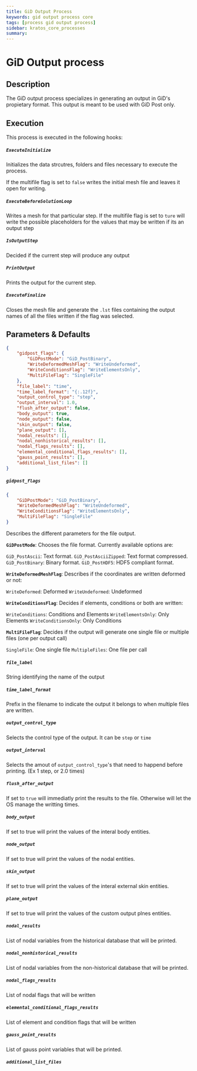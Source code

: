 ```yaml
---
title: GiD Output Process
keywords: gid output process core
tags: [process gid output process]
sidebar: kratos_core_processes
summary: 
---
```


# GiD Output process

## Description

The GiD output process specializes in generating an output in GiD's propietary format. This output is meant to be used with GiD Post only.

## Execution

This process is executed in the following hooks:

##### `ExecuteInitialize`

Initializes the data strcutres, folders and files necessary to execute the process.

If the multifile flag is set to `false` writes the initial mesh file and leaves it open for writing.

##### `ExecuteBeforeSolutionLoop`

Writes a mesh for that particular step.
If the multifile flag is set to `ture` will write the possible placeholders for the values that may be written if its an output step

##### `IsOutputStep`

Decided if the current step will produce any output

##### `PrintOutput`

Prints the output for the current step.

##### `ExecuteFinalize`

Closes the mesh file and generate the `.lst` files containing the output names of all the files written if the flag was selected.


## Parameters & Defaults

```json
{
    "gidpost_flags": {
        "GiDPostMode": "GiD_PostBinary",
        "WriteDeformedMeshFlag": "WriteUndeformed",
        "WriteConditionsFlag": "WriteElementsOnly",
        "MultiFileFlag": "SingleFile"
    },
    "file_label": "time",
    "time_label_format": "{:.12f}",
    "output_control_type": "step",
    "output_interval": 1.0,
    "flush_after_output": false,
    "body_output": true,
    "node_output": false,
    "skin_output": false,
    "plane_output": [],
    "nodal_results": [],
    "nodal_nonhistorical_results": [],
    "nodal_flags_results": [],
    "elemental_conditional_flags_results": [],
    "gauss_point_results": [],
    "additional_list_files": []
}
```

##### `gidpost_flags` 

```json
{
    "GiDPostMode": "GiD_PostBinary",
    "WriteDeformedMeshFlag": "WriteUndeformed",
    "WriteConditionsFlag": "WriteElementsOnly",
    "MultiFileFlag": "SingleFile"
}
```

Describes the different parameters for the file output.

**`GiDPostMode`**: Chooses the file format. Currently available options are:

`GiD_PostAscii`: Text format.
`GiD_PostAsciiZipped`: Text format compressed.
`GiD_PostBinary`: Binary format.
`GiD_PostHDF5`: HDF5 compliant format.

**`WriteDeformedMeshFlag`**: Describes if the coordinates are written deformed or not:

`WriteDeformed`: Deformed
`WriteUndeformed`: Undeformed

**`WriteConditionsFlag`**: Decides if elements, conditions or both are written:

`WriteConditions`: Conditions and Elements
`WriteElementsOnly`: Only Elements
`WriteConditionsOnly`: Only Conditions

**`MultiFileFlag`**: Decides if the output will generate one single file or multiple files (one per output call)

`SingleFile`: One single file
`MultipleFiles`: One file per call

##### `file_label` 
String identifying the name of the output

##### `time_label_format` 
Prefix in the filename to indicate the output it belongs to when multiple files are written.

##### `output_control_type` 
Selects the control type of the output. It can be `step` or `time`

##### `output_interval` 
Selects the amout of `output_control_type`'s that need to happend before printing. (Ex 1 step, or 2.0 times)

##### `flush_after_output` 
If set to `true` will immediatly print the results to the file. Otherwise will let the OS manage the writting times.

##### `body_output` 
If set to true will print the values of the interal body entities.

##### `node_output` 
If set to true will print the values of the nodal entities.

##### `skin_output` 
If set to true will print the values of the interal external skin entities.

##### `plane_output` 
If set to true will print the values of the custom output plnes entities.

##### `nodal_results` 
List of nodal variables from the historical database that will be printed.

##### `nodal_nonhistorical_results` 
List of nodal variables from the non-historical database that will be printed.

##### `nodal_flags_results` 
List of nodal flags that will be written

##### `elemental_conditional_flags_results` 
List of element and condition flags that will be written

##### `gauss_point_results` 
List of gauss point variables that will be printed.

##### `additional_list_files` 
